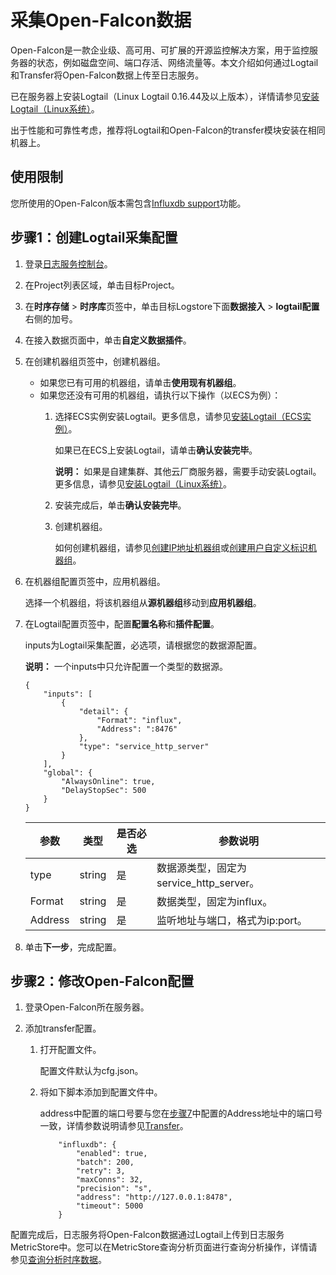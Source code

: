 # 采集Open-Falcon数据

Open-Falcon是一款企业级、高可用、可扩展的开源监控解决方案，用于监控服务器的状态，例如磁盘空间、端口存活、网络流量等。本文介绍如何通过Logtail和Transfer将Open-Falcon数据上传至日志服务。

已在服务器上安装Logtail（Linux Logtail 0.16.44及以上版本），详情请参见[安装Logtail（Linux系统）](/cn.zh-CN/数据采集/Logtail采集/安装/安装Logtail（Linux系统）.md)。

出于性能和可靠性考虑，推荐将Logtail和Open-Falcon的transfer模块安装在相同机器上。

## 使用限制

您所使用的Open-Falcon版本需包含[Influxdb support](https://github.com/open-falcon/falcon-plus/commit/df7a2f80e27902a7e081c595bd1a24080cc624e7)功能。

## 步骤1：创建Logtail采集配置

1.  登录[日志服务控制台](https://sls.console.aliyun.com)。

2.  在Project列表区域，单击目标Project。

3.  在**时序存储** \> **时序库**页签中，单击目标Logstore下面**数据接入** \> **logtail配置**右侧的加号。

4.  在接入数据页面中，单击**自定义数据插件**。

5.  在创建机器组页签中，创建机器组。

    -   如果您已有可用的机器组，请单击**使用现有机器组**。
    -   如果您还没有可用的机器组，请执行以下操作（以ECS为例）：
        1.  选择ECS实例安装Logtail。更多信息，请参见[安装Logtail（ECS实例）](/cn.zh-CN/数据采集/Logtail采集/安装/安装Logtail（ECS实例）.md)。

            如果已在ECS上安装Logtail，请单击**确认安装完毕**。

            **说明：** 如果是自建集群、其他云厂商服务器，需要手动安装Logtail。更多信息，请参见[安装Logtail（Linux系统）](/cn.zh-CN/数据采集/Logtail采集/安装/安装Logtail（Linux系统）.md#)。

        2.  安装完成后，单击**确认安装完毕**。
        3.  创建机器组。

            如何创建机器组，请参见[创建IP地址机器组](/cn.zh-CN/数据采集/Logtail采集/机器组/创建IP地址机器组.md)或[创建用户自定义标识机器组](/cn.zh-CN/数据采集/Logtail采集/机器组/创建用户自定义标识机器组.md)。

6.  在机器组配置页签中，应用机器组。

    选择一个机器组，将该机器组从**源机器组**移动到**应用机器组**。

7.  在Logtail配置页签中，配置**配置名称**和**插件配置**。

    inputs为Logtail采集配置，必选项，请根据您的数据源配置。

    **说明：** 一个inputs中只允许配置一个类型的数据源。

    ```
    {
        "inputs": [
            {
                "detail": {
                    "Format": "influx",
                    "Address": ":8476"
                },
                "type": "service_http_server"
            }
        ],
        "global": {
            "AlwaysOnline": true,
            "DelayStopSec": 500
        }
    }
    ```

    |参数|类型|是否必选|参数说明|
    |--|--|----|----|
    |type|string|是|数据源类型，固定为service\_http\_server。|
    |Format|string|是|数据类型，固定为influx。|
    |Address|string|是|监听地址与端口，格式为ip:port。|

8.  单击**下一步**，完成配置。


## 步骤2：修改Open-Falcon配置

1.  登录Open-Falcon所在服务器。

2.  添加transfer配置。

    1.  打开配置文件。

        配置文件默认为cfg.json。

    2.  将如下脚本添加到配置文件中。

        address中配置的端口号要与您在[步骤7](#step_ek0_cfi_esy)中配置的Address地址中的端口号一致，详情参数说明请参见[Transfer](https://book.open-falcon.org/zh/install_from_src/transfer.html)。

        ```
            "influxdb": {
                "enabled": true,
                "batch": 200,
                "retry": 3,
                "maxConns": 32,
                "precision": "s",
                "address": "http://127.0.0.1:8478",
                "timeout": 5000
            }
        ```


配置完成后，日志服务将Open-Falcon数据通过Logtail上传到日志服务MetricStore中。您可以在MetricStore查询分析页面进行查询分析操作，详情请参见[查询分析时序数据](/cn.zh-CN/时序存储/查询与分析/查询分析时序数据.md)。

